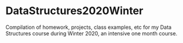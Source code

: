 # DataStructures2020Winter
Compilation of homework, projects, class examples, etc for my Data Structures course during Winter 2020, an intensive one month course.

